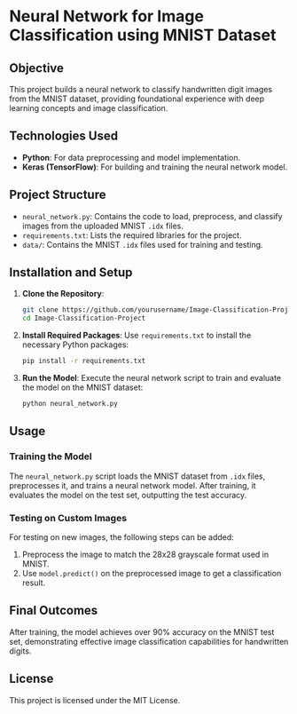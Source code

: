 
# Neural Network for Image Classification using MNIST Dataset

## Objective
This project builds a neural network to classify handwritten digit images from the MNIST dataset, providing foundational experience with deep learning concepts and image classification.

## Technologies Used
- **Python**: For data preprocessing and model implementation.
- **Keras (TensorFlow)**: For building and training the neural network model.

## Project Structure
- `neural_network.py`: Contains the code to load, preprocess, and classify images from the uploaded MNIST `.idx` files.
- `requirements.txt`: Lists the required libraries for the project.
- `data/`: Contains the MNIST `.idx` files used for training and testing.

## Installation and Setup

1. **Clone the Repository**:
    ```bash
    git clone https://github.com/yourusername/Image-Classification-Project.git
    cd Image-Classification-Project
    ```

2. **Install Required Packages**:
    Use `requirements.txt` to install the necessary Python packages:
    ```bash
    pip install -r requirements.txt
    ```

3. **Run the Model**:
    Execute the neural network script to train and evaluate the model on the MNIST dataset:
    ```bash
    python neural_network.py
    ```

## Usage

### Training the Model
The `neural_network.py` script loads the MNIST dataset from `.idx` files, preprocesses it, and trains a neural network model. After training, it evaluates the model on the test set, outputting the test accuracy.

### Testing on Custom Images
For testing on new images, the following steps can be added:
1. Preprocess the image to match the 28x28 grayscale format used in MNIST.
2. Use `model.predict()` on the preprocessed image to get a classification result.

## Final Outcomes
After training, the model achieves over 90% accuracy on the MNIST test set, demonstrating effective image classification capabilities for handwritten digits.

## License
This project is licensed under the MIT License.
